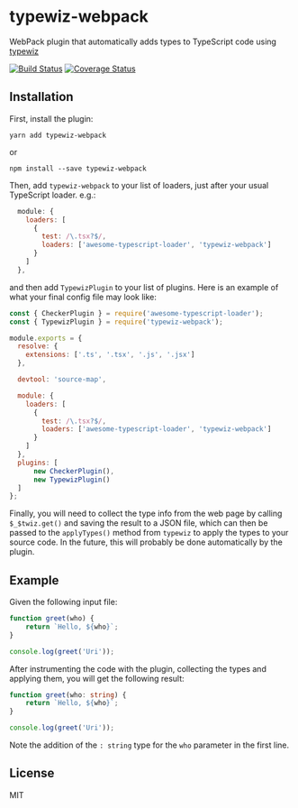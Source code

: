 # typewiz-webpack

WebPack plugin that automatically adds types to TypeScript code using [typewiz](https://www.npmjs.com/package/typewiz)

[![Build Status](https://travis-ci.org/urish/typewiz.png?branch=master)](https://travis-ci.org/urish/typewiz)
[![Coverage Status](https://coveralls.io/repos/github/urish/typewiz/badge.svg?branch=master)](https://coveralls.io/github/urish/typewiz?branch=master)

## Installation

First, install the plugin:

    yarn add typewiz-webpack

or

    npm install --save typewiz-webpack

Then, add `typewiz-webpack` to your list of loaders, just after your usual TypeScript loader. e.g.:

```javascript
  module: {
    loaders: [
      {
        test: /\.tsx?$/,
        loaders: ['awesome-typescript-loader', 'typewiz-webpack']
      }
    ]
  },
```

and then add `TypewizPlugin` to your list of plugins. Here is an example of what your final config file may look like:

```javascript
const { CheckerPlugin } = require('awesome-typescript-loader');
const { TypewizPlugin } = require('typewiz-webpack');

module.exports = {
  resolve: {
    extensions: ['.ts', '.tsx', '.js', '.jsx']
  },

  devtool: 'source-map',

  module: {
    loaders: [
      {
        test: /\.tsx?$/,
        loaders: ['awesome-typescript-loader', 'typewiz-webpack']
      }
    ]
  },
  plugins: [
      new CheckerPlugin(),
      new TypewizPlugin()
  ]
};
```

Finally, you will need to collect the type info from the web page by calling `$_$twiz.get()` and saving the result to a JSON file, which can then be passed to the `applyTypes()` method from `typewiz` to apply the types to your source code. In the future, this will probably be done automatically by the plugin.

## Example

Given the following input file:

```typescript
function greet(who) {
    return `Hello, ${who}`;
}

console.log(greet('Uri'));
```

After instrumenting the code with the plugin, collecting the types and applying them, you will get the following result:

```typescript
function greet(who: string) {
    return `Hello, ${who}`;
}

console.log(greet('Uri'));
```

Note the addition of the `: string` type for the `who` parameter in the first line.

## License

MIT

